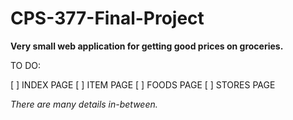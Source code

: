 # CPS-377-Final-Project
**Very small web application for getting good prices on groceries.**

TO DO:

[ ] INDEX PAGE
[ ] ITEM PAGE
[ ] FOODS PAGE
[ ] STORES PAGE

_There are many details in-between._
